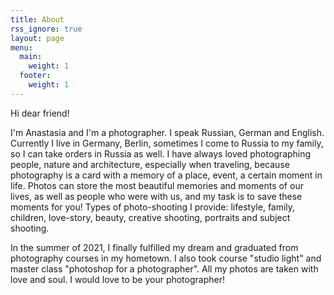 ```yaml
---
title: About
rss_ignore: true
layout: page
menu:
  main:
    weight: 1
  footer:
    weight: 1
---
```


Hi dear friend!

I'm Anastasia and I'm a photographer. I speak Russian, German and English. Currently I live in Germany, Berlin, sometimes I come to Russia to my family, so I can take orders in Russia as well. I have always loved photographing people, nature and architecture, especially when traveling, because photography is a card with a memory of a place, event, a certain moment in life. Photos can store the most beautiful memories and moments of our lives, as well as people who were with us, and my task is to save these moments for you!
Types of photo-shooting I provide: lifestyle, family, children, love-story, beauty, creative shooting, portraits and subject shooting.

In the summer of 2021, I finally fulfilled my dream and graduated from photography courses in my hometown. I also took course "studio light" and master class "photoshop for a photographer". 
All my photos are taken with love and soul. I would love to be your photographer!
